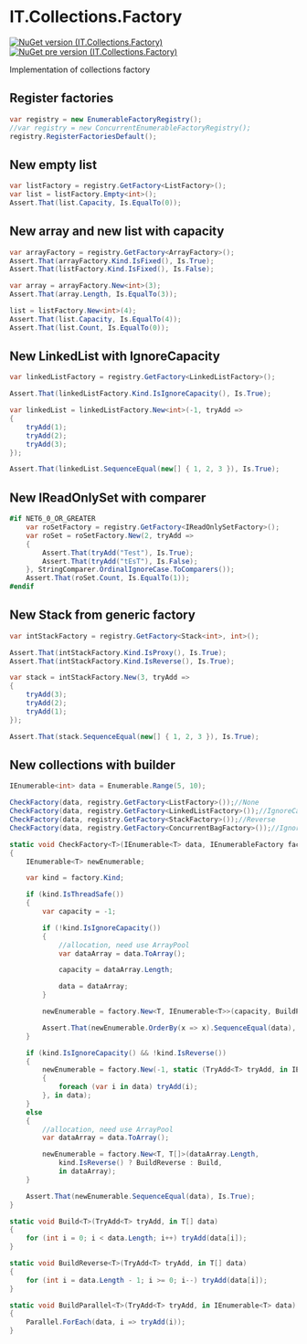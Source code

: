 # IT.Collections.Factory
[![NuGet version (IT.Collections.Factory)](https://img.shields.io/nuget/v/IT.Collections.Factory.svg)](https://www.nuget.org/packages/IT.Collections.Factory)
[![NuGet pre version (IT.Collections.Factory)](https://img.shields.io/nuget/vpre/IT.Collections.Factory.svg)](https://www.nuget.org/packages/IT.Collections.Factory)

Implementation of collections factory

## Register factories

```csharp
var registry = new EnumerableFactoryRegistry();
//var registry = new ConcurrentEnumerableFactoryRegistry();
registry.RegisterFactoriesDefault();
```

## New empty list

```csharp
var listFactory = registry.GetFactory<ListFactory>();
var list = listFactory.Empty<int>();
Assert.That(list.Capacity, Is.EqualTo(0));
```

## New array and new list with capacity

```csharp
var arrayFactory = registry.GetFactory<ArrayFactory>();
Assert.That(arrayFactory.Kind.IsFixed(), Is.True);
Assert.That(listFactory.Kind.IsFixed(), Is.False);

var array = arrayFactory.New<int>(3);
Assert.That(array.Length, Is.EqualTo(3));

list = listFactory.New<int>(4);
Assert.That(list.Capacity, Is.EqualTo(4));
Assert.That(list.Count, Is.EqualTo(0));
```

## New LinkedList with IgnoreCapacity

```csharp
var linkedListFactory = registry.GetFactory<LinkedListFactory>();

Assert.That(linkedListFactory.Kind.IsIgnoreCapacity(), Is.True);

var linkedList = linkedListFactory.New<int>(-1, tryAdd =>
{
    tryAdd(1);
    tryAdd(2);
    tryAdd(3);
});

Assert.That(linkedList.SequenceEqual(new[] { 1, 2, 3 }), Is.True);
```

## New IReadOnlySet with comparer

```csharp
#if NET6_0_OR_GREATER
    var roSetFactory = registry.GetFactory<IReadOnlySetFactory>();
    var roSet = roSetFactory.New(2, tryAdd =>
    {
        Assert.That(tryAdd("Test"), Is.True);
        Assert.That(tryAdd("tEsT"), Is.False);
    }, StringComparer.OrdinalIgnoreCase.ToComparers());
    Assert.That(roSet.Count, Is.EqualTo(1));
#endif
```

## New Stack from generic factory 

```csharp
var intStackFactory = registry.GetFactory<Stack<int>, int>();

Assert.That(intStackFactory.Kind.IsProxy(), Is.True);
Assert.That(intStackFactory.Kind.IsReverse(), Is.True);

var stack = intStackFactory.New(3, tryAdd =>
{
    tryAdd(3);
    tryAdd(2);
    tryAdd(1);
});

Assert.That(stack.SequenceEqual(new[] { 1, 2, 3 }), Is.True);
```

## New collections with builder

```csharp
IEnumerable<int> data = Enumerable.Range(5, 10);

CheckFactory(data, registry.GetFactory<ListFactory>());//None
CheckFactory(data, registry.GetFactory<LinkedListFactory>());//IgnoreCapacity
CheckFactory(data, registry.GetFactory<StackFactory>());//Reverse
CheckFactory(data, registry.GetFactory<ConcurrentBagFactory>());//IgnoreCapacity, Reverse, ThreadSafe

static void CheckFactory<T>(IEnumerable<T> data, IEnumerableFactory factory)
{
    IEnumerable<T> newEnumerable;

    var kind = factory.Kind;

    if (kind.IsThreadSafe())
    {
        var capacity = -1;

        if (!kind.IsIgnoreCapacity())
        {
            //allocation, need use ArrayPool
            var dataArray = data.ToArray();

            capacity = dataArray.Length;

            data = dataArray;
        }

        newEnumerable = factory.New<T, IEnumerable<T>>(capacity, BuildParallel, in data);

        Assert.That(newEnumerable.OrderBy(x => x).SequenceEqual(data), Is.True);
    }

    if (kind.IsIgnoreCapacity() && !kind.IsReverse())
    {
        newEnumerable = factory.New(-1, static (TryAdd<T> tryAdd, in IEnumerable<T> data) =>
        {
            foreach (var i in data) tryAdd(i);
        }, in data);
    }
    else
    {
        //allocation, need use ArrayPool
        var dataArray = data.ToArray();

        newEnumerable = factory.New<T, T[]>(dataArray.Length,
            kind.IsReverse() ? BuildReverse : Build,
            in dataArray);
    }

    Assert.That(newEnumerable.SequenceEqual(data), Is.True);
}

static void Build<T>(TryAdd<T> tryAdd, in T[] data)
{
    for (int i = 0; i < data.Length; i++) tryAdd(data[i]);
}

static void BuildReverse<T>(TryAdd<T> tryAdd, in T[] data)
{
    for (int i = data.Length - 1; i >= 0; i--) tryAdd(data[i]);
}

static void BuildParallel<T>(TryAdd<T> tryAdd, in IEnumerable<T> data)
{
    Parallel.ForEach(data, i => tryAdd(i));
}
```